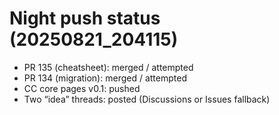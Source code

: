 <!-- status: stub; target: 150+ words -->
<!-- status: stub; target: 150+ words -->
<!-- status: stub; target: 150+ words -->
<!-- status: stub; target: 150+ words -->
<!-- status: stub; target: 150+ words -->
<!-- status: stub; target: 150+ words -->
# Night push status (20250821_204115)

- PR 135 (cheatsheet): merged / attempted
- PR 134 (migration): merged / attempted
- CC core pages v0.1: pushed
- Two “idea” threads: posted (Discussions or Issues fallback)







